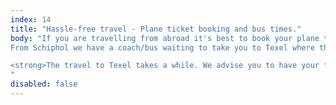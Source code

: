 ```yaml
---
index: 14
title: "Hassle-free travel - Plane ticket booking and bus times."
body: "If you are travelling from abroad it's best to book your plane ticket towards Schiphol Airport (AMS). If you are early you can wait in a lounge we reserved especially for Swift Island attendees and there will be a crew member waiting for you (more details will arrive in your mail after you book a ticket).<br><br>
From Schiphol we have a coach/bus waiting to take you to Texel where the conference is.<br>

<strong>The travel to Texel takes a while. We advise you to have your flight arrive at 14:00 the latest.</strong>
"
disabled: false
---
```

